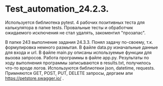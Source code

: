 # Test_automation_24.2.3.
Используется библиотека pytest.
4 рабочих позитивных теста для калькулятора в папке tests.
Провальные тесты и обработчик ожидаемого исключения не стал удалять, закоментил "прозапас".


В папке 243 выполнение задания 24.3.3.
Понял задачу по-своему, т.к. формулировка немного размытая.
В файле data.py изначальные данные для входа и url.
В файле main.py описаны используемые функции для вызова запросов.
Работа программы в файле app.py.
Результаты по ходу выполнения программы записываются в results.txt, получилось что-то вроде логов.
Используются библиотеки json, datetime, requests.
Примняются GET, POST, PUT, DELETE запросы, дергаем апи https://petstore.swagger.io/ .

